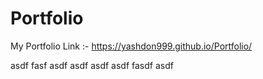 # Portfolio
My Portfolio Link :-
https://yashdon999.github.io/Portfolio/

asdf
fasf
asdf
asdf
asdf
asdf
fasdf
asdf
